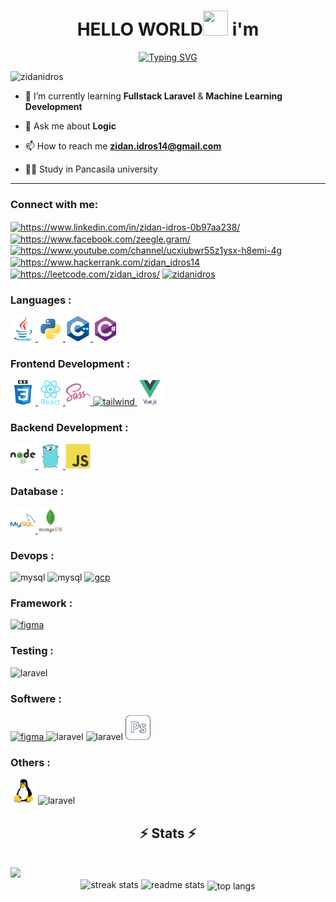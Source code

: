 <h1 align="center"><b>HELLO WORLD</b><img src="https://raw.githubusercontent.com/nixin72/nixin72/master/wave.gif" width="40px" height="40px">    i'm</h1>

<div align="center">
<a href="https://git.io/typing-svg"><img src="https://readme-typing-svg.demolab.com?font=ARIAL&size=35&pause=1000&color=3BB9F7&random=false&width=400&height=100&lines=HUSEIN+ZIDAN+ALAYDRUS" alt="Typing SVG" /></a>
</div>


<p align="left"> <img src="https://komarev.com/ghpvc/?username=zidanidros&label=Profile%20views&color=0e75b6&style=flat" alt="zidanidros" /> </p>

- 🌱 I’m currently learning **Fullstack Laravel** & **Machine Learning Development**

- 💬 Ask me about **Logic**

- 📫 How to reach me **zidan.idros14@gmail.com**

- 👨‍💻 Study in Pancasila university

<hr>
<h3 align="left">Connect with me:</h3>
<p align="left">
<a href="https://linkedin.com/in/https://www.linkedin.com/in/zidan-idros-0b97aa238/" target="blank"><img align="center" src="https://raw.githubusercontent.com/rahuldkjain/github-profile-readme-generator/master/src/images/icons/Social/linked-in-alt.svg" alt="https://www.linkedin.com/in/zidan-idros-0b97aa238/" height="30" width="40" /></a>
<a href="https://fb.com/https://www.facebook.com/zeegle.gram/" target="blank"><img align="center" src="https://raw.githubusercontent.com/rahuldkjain/github-profile-readme-generator/master/src/images/icons/Social/facebook.svg" alt="https://www.facebook.com/zeegle.gram/" height="30" width="40" /></a>
<a href="https://www.youtube.com/c/https://www.youtube.com/channel/ucxiubwr55z1ysx-h8emi-4g" target="blank"><img align="center" src="https://raw.githubusercontent.com/rahuldkjain/github-profile-readme-generator/master/src/images/icons/Social/youtube.svg" alt="https://www.youtube.com/channel/ucxiubwr55z1ysx-h8emi-4g" height="30" width="40" /></a>
<a href="https://www.hackerrank.com/https://www.hackerrank.com/zidan_idros14" target="blank"><img align="center" src="https://raw.githubusercontent.com/rahuldkjain/github-profile-readme-generator/master/src/images/icons/Social/hackerrank.svg" alt="https://www.hackerrank.com/zidan_idros14" height="30" width="40" /></a>
<a href="https://www.leetcode.com/https://leetcode.com/zidan_idros/" target="blank"><img align="center" src="https://raw.githubusercontent.com/rahuldkjain/github-profile-readme-generator/master/src/images/icons/Social/leet-code.svg" alt="https://leetcode.com/zidan_idros/" height="30" width="40" /></a>
<a href="https://discord.gg/zidanidros" target="blank"><img align="center" src="https://raw.githubusercontent.com/rahuldkjain/github-profile-readme-generator/master/src/images/icons/Social/discord.svg" alt="zidanidros" height="30" width="40" /></a>
</p>

<h3 align="left">Languages :</h3>
<p><a href="https://www.java.com" target="_blank" rel="noreferrer"> <img src="https://raw.githubusercontent.com/devicons/devicon/master/icons/java/java-original.svg" alt="java" width="40" height="40"/> </a> 
<a href="https://www.python.org" target="_blank" rel="noreferrer"> <img src="https://raw.githubusercontent.com/devicons/devicon/master/icons/python/python-original.svg" alt="python" width="40" height="40"/> </a>
<a href="https://www.w3schools.com/cpp/" target="_blank" rel="noreferrer"> <img src="https://raw.githubusercontent.com/devicons/devicon/master/icons/cplusplus/cplusplus-original.svg" alt="cplusplus" width="40" height="40"/> </a>
<a href="https://www.w3schools.com/cs/" target="_blank" rel="noreferrer"> <img src="https://raw.githubusercontent.com/devicons/devicon/master/icons/csharp/csharp-original.svg" alt="csharp" width="40" height="40"/> </a>
</p>

<h3 align="left">Frontend Development :</h3>
<p><a href="https://www.w3schools.com/css/" target="_blank" rel="noreferrer"> <img src="https://raw.githubusercontent.com/devicons/devicon/master/icons/css3/css3-original-wordmark.svg" alt="css3" width="40" height="40"/> </a> <a href="https://reactjs.org/" target="_blank" rel="noreferrer"> <img src="https://raw.githubusercontent.com/devicons/devicon/master/icons/react/react-original-wordmark.svg" alt="react" width="40" height="40"/> </a>
<a href="https://sass-lang.com" target="_blank" rel="noreferrer"> <img src="https://raw.githubusercontent.com/devicons/devicon/master/icons/sass/sass-original.svg" alt="sass" width="40" height="40"/> </a><a href="https://tailwindcss.com/" target="_blank" rel="noreferrer"> <img src="https://www.vectorlogo.zone/logos/tailwindcss/tailwindcss-icon.svg" alt="tailwind" width="40" height="40"/> </a>
 <a href="https://vuejs.org/" target="_blank" rel="noreferrer"> <img src="https://raw.githubusercontent.com/devicons/devicon/master/icons/vuejs/vuejs-original-wordmark.svg" alt="vuejs" width="40" height="40"/> </a>
</p>

<h3 align="left">Backend Development :</h3>
<p>
  <a href="https://nodejs.org" target="_blank" rel="noreferrer"> <img src="https://raw.githubusercontent.com/devicons/devicon/master/icons/nodejs/nodejs-original-wordmark.svg" alt="nodejs" width="40" height="40"/> </a>
 <a href="https://golang.org" target="_blank" rel="noreferrer"> <img src="https://raw.githubusercontent.com/devicons/devicon/master/icons/go/go-original.svg" alt="go" width="40" height="40"/> </a>
 <a href="https://developer.mozilla.org/en-US/docs/Web/JavaScript" target="_blank" rel="noreferrer"> <img src="https://raw.githubusercontent.com/devicons/devicon/master/icons/javascript/javascript-original.svg" alt="javascript" width="40" height="40"/> </a>
</p>

<h3 align="left">Database :</h3>
<p>
  <a href="https://www.mysql.com/" target="_blank" rel="noreferrer"> <img src="https://raw.githubusercontent.com/devicons/devicon/master/icons/mysql/mysql-original-wordmark.svg" alt="mysql" width="40" height="40"/> </a>
<a href="https://www.mongodb.com/" target="_blank" rel="noreferrer"> <img src="https://raw.githubusercontent.com/devicons/devicon/master/icons/mongodb/mongodb-original-wordmark.svg" alt="mongodb" width="40" height="40"/> </a>
</p>

<h3 align="left">Devops :</h3>
<p>
  <img src="https://www.vectorlogo.zone/logos/docker/docker-icon.svg" alt="mysql" width="40" height="40"/>
 <img src="https://www.vectorlogo.zone/logos/jenkins/jenkins-icon.svg" alt="mysql" width="40" height="40"/>
 <a href="https://cloud.google.com" target="_blank" rel="noreferrer"> <img src="https://www.vectorlogo.zone/logos/google_cloud/google_cloud-icon.svg" alt="gcp" width="40" height="40"/> </a>
</p>

<h3 align="left">Framework :</h3>
<p>
<a href="https://laravel.com/" target="_blank" rel="noreferrer"> <img src="https://logospng.org/download/laravel/logo-laravel-icon-1024.png" alt="figma" width="40" height="40"/> </a>
</p>

<h3 align="left">Testing :</h3>
<p>
 <img src="https://upload.wikimedia.org/wikipedia/en/f/fb/Cypress_Semiconductor_logo.svg" alt="laravel" width="40" height="40"/>
</p>

<h3 align="left">Softwere :</h3>
<p><a href="https://www.figma.com/" target="_blank" rel="noreferrer"> <img src="https://www.vectorlogo.zone/logos/figma/figma-icon.svg" alt="figma" width="40" height="40"/> </a>
 <img src="https://download.blender.org/branding/community/blender_community_badge_white.svg" alt="laravel" width="40" height="40"/>
 <img src="https://www.vectorlogo.zone/logos/adobe_illustrator/adobe_illustrator-icon.svg" alt="laravel" width="40" height="40"/>
 <img src="https://raw.githubusercontent.com/devicons/devicon/master/icons/photoshop/photoshop-line.svg" alt="laravel" width="40" height="40"/>
</p>

<h3 align="left">Others :</h3>
<p>
 <img src="https://raw.githubusercontent.com/devicons/devicon/master/icons/linux/linux-original.svg" alt="laravel" width="40" height="40"/>
 <img src="https://www.vectorlogo.zone/logos/git-scm/git-scm-icon.svg" alt="laravel" width="40" height="40"/>
</p>

<h2 align="center">⚡ Stats ⚡</h2>
<br>
<a href=https://github.com/ashutosh00710/github-readme-activity-graph><img src = https://github-readme-activity-graph.vercel.app/graph?username=ZIDANIDROS&theme=xcode></a>
<div align=center>
  <img width=390 src="https://github-readme-streak-stats-salesp07.vercel.app/?user=ZIDANIDROS&count_private=true&theme=react&border_radius=10" alt="streak stats"/>
  <img width=390 src="https://github-readme-stats-salesp07.vercel.app/api?username=ZIDANIDROS&count_private=true&show_icons=true&theme=react&rank_icon=github&border_radius=10" alt="readme stats" />
 
  <img width=325 align="center" src="https://github-readme-stats-salesp07.vercel.app/api/top-langs/?username=ZIDANIDROS&hide=HTML&langs_count=8&layout=compact&theme=react&border_radius=10&size_weight=0.5&count_weight=0.5&exclude_repo=github-readme-stats" alt="top langs" />
  <br/>
</div?

